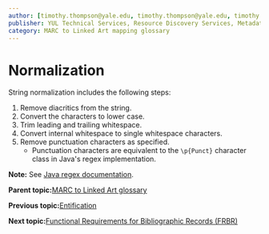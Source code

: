 ```yaml
---
author: [timothy.thompson@yale.edu, timothy.thompson@yale.edu, timothy.thompson@yale.edu]
publisher: YUL Technical Services, Resource Discovery Services, Metadata Services Unit
category: MARC to Linked Art mapping glossary
---
```


# Normalization

String normalization includes the following steps:

1.  Remove diacritics from the string.
2.  Convert the characters to lower case.
3.  Trim leading and trailing whitespace.
4.  Convert internal whitespace to single whitespace characters.
5.  Remove punctuation characters as specified.
    -   Punctuation characters are equivalent to the `\p{Punct}` character class in Java's regex implementation.

**Note:** See [Java regex documentation](http://www.fredosaurus.com/notes-java/data/strings/40regular_expressions/25sum-regex.html).

**Parent topic:**[MARC to Linked Art glossary](../glossary/marc_to_linked_art_glossary.md)

**Previous topic:**[Entification](../glossary/entification.md)

**Next topic:**[Functional Requirements for Bibliographic Records \(FRBR\)](../glossary/frbr.md)

